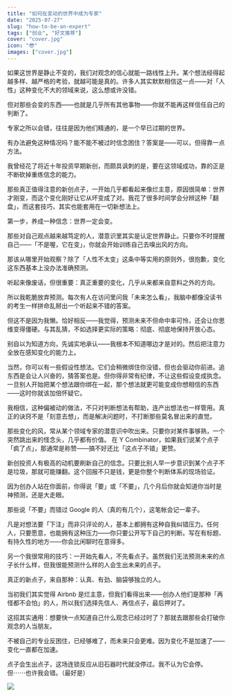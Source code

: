 ```yaml
---
title: "如何在变动的世界中成为专家"
date: "2025-07-27"
slug: "how-to-be-an-expert"
tags: ["创业", "好文推荐"]
cover: "cover.jpg"
icon: "😎"
images: ["cover.jpg"]
---
```

如果这世界是静止不变的，我们对观念的信心就能一路线性上升。某个想法经得起越多样、越严格的考验，就越可能是真的。许多人其实默默相信这一点——对「人性」这种变化不大的领域来说，这么想或许没错。



但对那些会变的东西——也就是几乎所有其他事物——你就不能再这样信任自己的判断了。



专家之所以会错，往往是因为他们精通的，是一个早已过期的世界。



有办法避免这种情况吗？能不能不被过时信念困住？答案是——可以，但得靠一点方法。



我曾经花了将近十年投资早期新创，而颇具讽刺的是，要在这领域成功，靠的正是不断砍掉重练信念的能力。



那些真正值得注意的新创点子，一开始几乎都看起来像烂主意，原因很简单：世界才刚变，而这个变化刚好让它从坏变成了对。我花了很多时间学会分辨这种「翻盘」，而这套技巧，其实也能套用在一切新想法上。



第一步，养成一种信念：世界一定会变。



那些对自己观点越来越笃定的人，潜意识里其实是认定世界静止。只要你不时提醒自己——「不是喔，它在变」，你就会开始训练自己去嗅出风的方向。



那该从哪里开始观察？除了「人性不太变」这条中等实用的原则外，很抱歉，变化这东西基本上没办法准确预测。



听起来像废话，但很重要：真正重要的变化，几乎从来都来自意料之外的方向。



所以我乾脆放弃预测。每次有人在访问里问我「未来怎么看」，我脑中都像没读书的考生一样拼命乱掰出一个听起来不错的答案。



但这不是因为我懒。恰好相反——我觉得，预测未来不但命中率可怜，还会让你思维变得僵硬。与其乱猜，不如选择更实际的策略：彻底、彻底地保持开放心态。



别自以为知道方向，先诚实地承认——我根本不知道哪边才是对的。然后把注意力全放在感知变化的能力上。



当然，你可以有一些假设性想法。它们会稍微绑住你没错，但也会驱动你前进。追东西是会让人兴奋的，猜答案也是。但你得非常有纪律，不让这些假设变成执念。
一旦别人开始把某个想法跟你绑在一起，那个想法就更可能变成你想相信的东西——这时你就该加倍怀疑它。



我相信，这种偏被动的做法，不只对判断想法有帮助，连产出想法也一样管用。真正的诀窍不是「刻意去想」，而是解决问题时，不打断那些莫名冒出来的直觉。



那些变化的风，常从某个领域专家的潜意识中吹出来。只要你对某件事够熟，一个突然跳出来的怪念头，几乎都有价值。
在 Y Combinator，如果我们说某个点子「疯了点」，那通常是称赞——搞不好还比「这点子不错」更赞。



新创投资人有极高的动机要刷新自己的信念。只要比别人早一步意识到某个点子不是垃圾，那就可能赚翻。这个回报不只是钱，更是你整个判断体系的现场验证。



因为创办人站在你面前，你得说「要」或「不要」，几个月后你就会知道你当时是神预测，还是大走眼。



那些说「不要」而错过 Google 的人（真的有几个），这笔帐会记一辈子。



凡是对想法要「下注」而非只评论的人，基本上都拥有这种自我纠错压力。任何人，只要愿意，也能拥有这种压力——你只要公开写下自己的判断。写在有标题、有持久性的地方——你会比闲聊时在意得多。



另一个我很常用的技巧：一开始先看人，不先看点子。虽然我们无法预测未来的点子长什么样，但我很能预测什么样的人会生出未来的点子。



真正的新点子，来自那种：认真、有劲、脑袋够独立的人。



当初我们其实觉得 Airbnb 是烂主意，但我们看得出来——创办人他们是那种「再怪都不会怕」的人，所以我们选择先信人、再信点子，最后押对了。



这招其实通用：想要快一点知道自己什么观念已经过时了？那就去跟那些会打破你观念的人当朋友。



不被自己的专业反困住，已经够难了，而未来只会更难。因为变化不是加速了——变化一直都在加速。



点子会生出点子，这场连锁反应从旧石器时代就没停过。我不认为它会停。
但⋯⋯也许我会错。（最好是）




![](https://prod-files-secure.s3.us-west-2.amazonaws.com/112d0858-5090-4d34-a606-b75eb8d65fd2/46476355-9cf3-4e99-9b7a-3531bc426380/1000202064.png?X-Amz-Algorithm=AWS4-HMAC-SHA256&X-Amz-Content-Sha256=UNSIGNED-PAYLOAD&X-Amz-Credential=ASIAZI2LB466WASURRPT%2F20250916%2Fus-west-2%2Fs3%2Faws4_request&X-Amz-Date=20250916T201408Z&X-Amz-Expires=3600&X-Amz-Security-Token=IQoJb3JpZ2luX2VjEBwaCXVzLXdlc3QtMiJGMEQCIFMICYzXcm9VosOHt9DqOTD6qEzIR%2B%2BrdQedBw9LUVGbAiANG7tZQIWmP5qwPg6gqSx45mB7BnlGywP3Et3KZd7dkiqIBAiV%2F%2F%2F%2F%2F%2F%2F%2F%2F%2F8BEAAaDDYzNzQyMzE4MzgwNSIMj8ROENiUsWMkwtaEKtwDAxKRcaSlfsgLW3mGWi%2Ffwd3t7W3ww877Q6TITHN7g3LEEQHmK7SV5toiTlO%2B43BQzMlbpjatvj4rjWgyPT3AjHxa3lR2S7A6%2FXtrlu3slkI3o5NZG%2FTX%2B2OYG6j7xxQp5Xx5NVmB1h%2BbTp5fpHnWHhU1ZHi01WwzuaTJj2awc6Du7bCStBlPTfRfgoDWJiUCnmWHlqb4oWALH%2FKdaOtCV%2FpRig86HCC2ZfQRUynj0jGyn5D8CjncZRhayvkIQz99tLn4SdqEAFdBa1Ob8GOy4Wm%2FNHRgS5fvN5nTwq%2BmVEhRkU3Jr%2FiOuY8OwbgyI89z0ueZKj6sCDiJxdntOWnLC9EJcTjsGKtcOOm7xH5lH3Y1nBGUaZySxSUlFhbqEfMz2K3%2FNq%2BZZ%2BD5DcUE8xvxgrOqflRxApvroHwe2mbKjwvUKpKb5wHrw%2BFT%2FMqmQmN%2BgJL1VqdfxiwQIjzd6n%2BhczD2K2Su2zh4J%2B4No8fEk9ZpOTAQMy6%2BB0wtVPt8Zc0mkjxyn%2FpNMta6aVefRn7xct5kFvdA2m8wJrqe361jX1I4%2BFc6sEjp2NgKYK%2FvC7rasOeb5I0p124Aw1XPR%2Blcc9di0tXUpc6994WlI1opT6kUHvEWKmX2j0KdMKEwl4OnxgY6pgGrYjyFKA4Tj2bbdRtT6HzhzeYLjRLZmow2xckPtvcRSy7H7S2De9pRSwpDIlJr%2BCpwI0ReOjBnC486ib2UptJllqDDachlex7Yl3MjDvRH29pXi6oNoqg35PbyrCLIkv%2BPWL5buODtBAj%2FQ%2BbY4eYWj2%2BUmPFPRaN%2F3z2c93NvXvzp%2FAzGPeSj4%2FtBOowuw0aQLs8HKRM3Bd%2FJCerAIxhQ7cA0e%2FE%2F&X-Amz-Signature=f25b306f26934005e700e9cc9b4888231e96a69ea94476f546104b1e1a22bfa3&X-Amz-SignedHeaders=host&x-amz-checksum-mode=ENABLED&x-id=GetObject)

